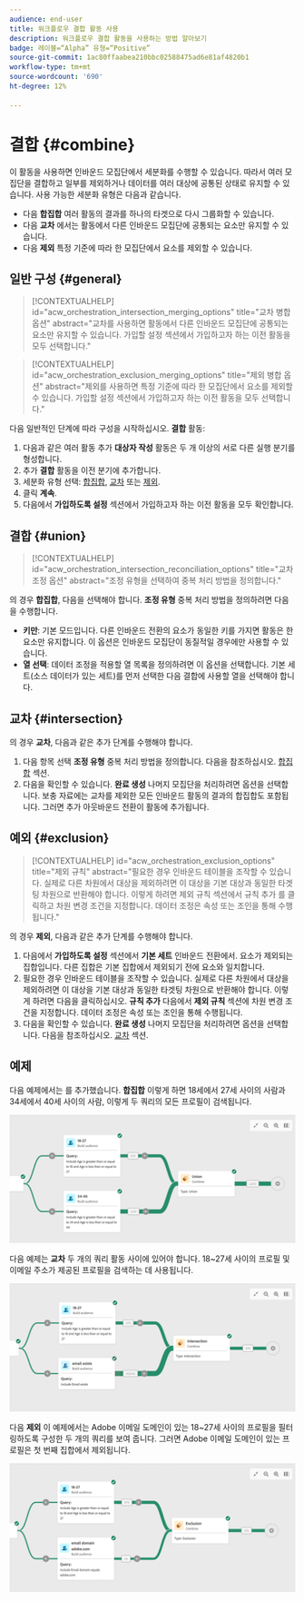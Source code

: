 ```yaml
---
audience: end-user
title: 워크플로우 결합 활동 사용
description: 워크플로우 결합 활동을 사용하는 방법 알아보기
badge: 레이블=“Alpha” 유형=“Positive”
source-git-commit: 1ac80ffaabea210bbc02588475ad6e81af4820b1
workflow-type: tm+mt
source-wordcount: '690'
ht-degree: 12%

---
```



# 결합 {#combine}

이 활동을 사용하면 인바운드 모집단에서 세분화를 수행할 수 있습니다. 따라서 여러 모집단을 결합하고 일부를 제외하거나 데이터를 여러 대상에 공통된 상태로 유지할 수 있습니다. 사용 가능한 세분화 유형은 다음과 같습니다.

<!--
The **Combine** activity can be placed after any other activity, but not at the beginning of the workflow. Any activity can be placed after the **Combine**.
-->

* 다음 **합집합** 여러 활동의 결과를 하나의 타겟으로 다시 그룹화할 수 있습니다.
* 다음 **교차** 에서는 활동에서 다른 인바운드 모집단에 공통되는 요소만 유지할 수 있습니다.
* 다음 **제외** 특정 기준에 따라 한 모집단에서 요소를 제외할 수 있습니다.

## 일반 구성 {#general}

>[!CONTEXTUALHELP]
>id="acw_orchestration_intersection_merging_options"
>title="교차 병합 옵션"
>abstract="교차를 사용하면 활동에서 다른 인바운드 모집단에 공통되는 요소만 유지할 수 있습니다. 가입할 설정 섹션에서 가입하고자 하는 이전 활동을 모두 선택합니다."

>[!CONTEXTUALHELP]
>id="acw_orchestration_exclusion_merging_options"
>title="제외 병합 옵션"
>abstract="제외를 사용하면 특정 기준에 따라 한 모집단에서 요소를 제외할 수 있습니다. 가입할 설정 섹션에서 가입하고자 하는 이전 활동을 모두 선택합니다."

다음 일반적인 단계에 따라 구성을 시작하십시오. **결합** 활동:

1. 다음과 같은 여러 활동 추가 **대상자 작성** 활동은 두 개 이상의 서로 다른 실행 분기를 형성합니다.
1. 추가 **결합** 활동을 이전 분기에 추가합니다.
1. 세분화 유형 선택: [합집합](#union), [교차](#intersection) 또는 [제외](#exclusion).
1. 클릭 **계속**.
1. 다음에서 **가입하도록 설정** 섹션에서 가입하고자 하는 이전 활동을 모두 확인합니다.

## 결합 {#union}

>[!CONTEXTUALHELP]
>id="acw_orchestration_intersection_reconciliation_options"
>title="교차 조정 옵션"
>abstract="조정 유형을 선택하여 중복 처리 방법을 정의합니다."

의 경우 **합집합**, 다음을 선택해야 합니다. **조정 유형** 중복 처리 방법을 정의하려면 다음을 수행합니다.

* **키만**: 기본 모드입니다. 다른 인바운드 전환의 요소가 동일한 키를 가지면 활동은 한 요소만 유지합니다. 이 옵션은 인바운드 모집단이 동질적일 경우에만 사용할 수 있습니다.
* **열 선택**: 데이터 조정을 적용할 열 목록을 정의하려면 이 옵션을 선택합니다. 기본 세트(소스 데이터가 있는 세트)를 먼저 선택한 다음 결합에 사용할 열을 선택해야 합니다.

## 교차 {#intersection}

의 경우 **교차**, 다음과 같은 추가 단계를 수행해야 합니다.

1. 다음 항목 선택 **조정 유형** 중복 처리 방법을 정의합니다. 다음을 참조하십시오. [합집합](#union) 섹션.
1. 다음을 확인할 수 있습니다. **완료 생성** 나머지 모집단을 처리하려면 옵션을 선택합니다. 보충 자료에는 교차를 제외한 모든 인바운드 활동의 결과의 합집합도 포함됩니다. 그러면 추가 아웃바운드 전환이 활동에 추가됩니다.

## 예외 {#exclusion}

>[!CONTEXTUALHELP]
>id="acw_orchestration_exclusion_options"
>title="제외 규칙"
>abstract="필요한 경우 인바운드 테이블을 조작할 수 있습니다. 실제로 다른 차원에서 대상을 제외하려면 이 대상을 기본 대상과 동일한 타겟팅 차원으로 반환해야 합니다. 이렇게 하려면 제외 규칙 섹션에서 규칙 추가 를 클릭하고 차원 변경 조건을 지정합니다. 데이터 조정은 속성 또는 조인을 통해 수행됩니다."

의 경우 **제외**, 다음과 같은 추가 단계를 수행해야 합니다.

1. 다음에서 **가입하도록 설정** 섹션에서 **기본 세트** 인바운드 전환에서. 요소가 제외되는 집합입니다. 다른 집합은 기본 집합에서 제외되기 전에 요소와 일치합니다.
1. 필요한 경우 인바운드 테이블을 조작할 수 있습니다. 실제로 다른 차원에서 대상을 제외하려면 이 대상을 기본 대상과 동일한 타겟팅 차원으로 반환해야 합니다. 이렇게 하려면 다음을 클릭하십시오. **규칙 추가** 다음에서 **제외 규칙** 섹션에 차원 변경 조건을 지정합니다. 데이터 조정은 속성 또는 조인을 통해 수행됩니다.
1. 다음을 확인할 수 있습니다. **완료 생성** 나머지 모집단을 처리하려면 옵션을 선택합니다. 다음을 참조하십시오. [교차](#intersection) 섹션.

## 예제

다음 예제에서는 를 추가했습니다. **합집합** 이렇게 하면 18세에서 27세 사이의 사람과 34세에서 40세 사이의 사람, 이렇게 두 쿼리의 모든 프로필이 검색됩니다.

![](../assets/workflow-union-example.png)

다음 예제는 **교차** 두 개의 쿼리 활동 사이에 있어야 합니다. 18~27세 사이의 프로필 및 이메일 주소가 제공된 프로필을 검색하는 데 사용됩니다.

![](../assets/workflow-intersection-example.png)

다음 **제외** 이 예제에서는 Adobe 이메일 도메인이 있는 18~27세 사이의 프로필을 필터링하도록 구성한 두 개의 쿼리를 보여 줍니다. 그러면 Adobe 이메일 도메인이 있는 프로필은 첫 번째 집합에서 제외됩니다.

![](../assets/workflow-exclusion-example.png)


